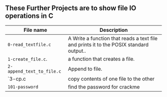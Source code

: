 ## These Further Projects are to show file IO operations in C

|File name | Description |
|----------|-------------|
| `0-read_textfile.c` | A Write a function that reads a text file and prints it to the POSIX standard output..|
| `1-create_file.c`.| a function that creates a file. |
| `2-append_text_to_file.c` | Append to file. |
| `3-cp.c | copy contents of one file to the other |
| `101-password` | find the password for crackme |
